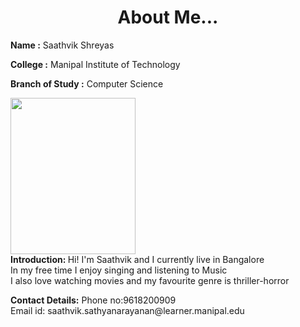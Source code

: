 <!DOCTYPE html>
<html>
<head>
<style>
    h1 {text-align: center;}
</style>
<title>Page title </title>
</head>
<body>
<h1> About Me...</h1>
<p><b> Name :</b> Saathvik Shreyas</p>
<p><b>College :</b> Manipal Institute of Technology</p>
<p><b>Branch of Study :</b> Computer Science</p>
<img src="C:\Users\Saathvik\Downloads\SaathvikPicture.jpeg" width="200" height="250">
<div><b>Introduction: </b>Hi! I'm Saathvik and I currently live in Bangalore<br/>
    In my free time I enjoy singing and listening to Music<br/>
    I also love watching movies and my favourite genre is thriller-horror<br/>
 <p><b>Contact Details:</b> Phone no:9618200909</br> Email id: saathvik.sathyanarayanan@learner.manipal.edu</p>  

</div>
</body>
</html>
